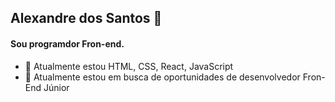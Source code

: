 ## Alexandre dos Santos 👋

#### Sou programdor Fron-end. 

- 🌱 Atualmente estou HTML, CSS, React, JavaScript
- 🔭 Atualmente estou em busca de oportunidades de desenvolvedor Fron-End Júnior

<!--
**alexandrericci/alexandrericci** is a ✨ _special_ ✨ repository because its `README.md` (this file) appears on your GitHub profile.

Here are some ideas to get you started:

- 🔭 I’m currently working on ...
- 🌱 I’m currently learning ...
- 👯 I’m looking to collaborate on ...
- 🤔 I’m looking for help with ...
- 💬 Ask me about ...
- 📫 How to reach me: ...
- 😄 Pronouns: ...
- ⚡ Fun fact: ...
-->
